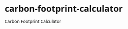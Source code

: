 # carbon-footprint-calculator
Carbon Footprint Calculator<!DOCTYPE html>
<html lang="en">
<head>
    <meta charset="UTF-8">
    <meta name="viewport" content="width=device-width, initial-scale=1.0">
    <title>Carbon Footprint Calculator</title>
    <link rel="stylesheet" href="https://cdnjs.cloudflare.com/ajax/libs/font-awesome/6.4.0/css/all.min.css">
    <style>
        * {
            margin: 0;
            padding: 0;
            box-sizing: border-box;
            font-family: 'Segoe UI', Tahoma, Geneva, Verdana, sans-serif;
        }
        
        body {
            background: linear-gradient(135deg, #1a2a6c, #b21f1f, #fdbb2d);
            color: #333;
            line-height: 1.6;
            min-height: 100vh;
            padding: 20px;
        }
        
        .container {
            max-width: 1000px;
            margin: 0 auto;
        }
        
        header {
            text-align: center;
            padding: 30px 20px;
            color: white;
        }
        
        header h1 {
            font-size: 2.8rem;
            margin-bottom: 10px;
            text-shadow: 2px 2px 4px rgba(0, 0, 0, 0.3);
        }
        
        header p {
            font-size: 1.2rem;
            max-width: 800px;
            margin: 0 auto;
        }
        
        .card {
            background: white;
            border-radius: 15px;
            box-shadow: 0 10px 30px rgba(0, 0, 0, 0.2);
            padding: 25px;
            margin-bottom: 25px;
        }
        
        .card-title {
            color: #2c3e50;
            margin-bottom: 20px;
            padding-bottom: 10px;
            border-bottom: 2px solid #eee;
            display: flex;
            align-items: center;
        }
        
        .card-title i {
            margin-right: 10px;
            color: #3498db;
        }
        
        .input-group {
            margin-bottom: 20px;
        }
        
        .input-group label {
            display: block;
            margin-bottom: 8px;
            font-weight: 600;
            color: #2c3e50;
        }
        
        .input-group input, .input-group select {
            width: 100%;
            padding: 12px 15px;
            border: 1px solid #ddd;
            border-radius: 8px;
            font-size: 16px;
            transition: border-color 0.3s;
        }
        
        .input-group input:focus, .input-group select:focus {
            border-color: #3498db;
            outline: none;
        }
        
        .row {
            display: flex;
            gap: 20px;
            margin-bottom: 20px;
        }
        
        .col {
            flex: 1;
        }
        
        button {
            background: #3498db;
            color: white;
            border: none;
            padding: 15px 25px;
            border-radius: 8px;
            font-size: 18px;
            cursor: pointer;
            transition: background 0.3s;
            display: block;
            width: 100%;
            font-weight: 600;
        }
        
        button:hover {
            background: #2980b9;
        }
        
        .result-container {
            display: none;
            text-align: center;
            padding: 30px;
        }
        
        .carbon-value {
            font-size: 3.5rem;
            font-weight: 700;
            color: #e74c3c;
            margin: 20px 0;
        }
        
        .comparison {
            font-size: 1.2rem;
            margin-bottom: 25px;
            color: #2c3e50;
        }
        
        .suggestions {
            text-align: left;
            background: #f8f9fa;
            padding: 20px;
            border-radius: 10px;
            margin-top: 20px;
        }
        
        .suggestions h3 {
            color: #2c3e50;
            margin-bottom: 15px;
        }
        
        .suggestions ul {
            list-style-type: none;
        }
        
        .suggestions li {
            margin-bottom: 10px;
            padding-left: 25px;
            position: relative;
        }
        
        .suggestions li:before {
            content: "•";
            color: #3498db;
            font-weight: bold;
            position: absolute;
            left: 10px;
        }
        
        .eco-tips {
            display: flex;
            flex-wrap: wrap;
            gap: 20px;
            margin-top: 30px;
        }
        
        .tip {
            flex: 1;
            min-width: 200px;
            background: #2ecc71;
            color: white;
            padding: 20px;
            border-radius: 10px;
            text-align: center;
        }
        
        .tip i {
            font-size: 2.5rem;
            margin-bottom: 15px;
        }
        
        .tip h3 {
            margin-bottom: 10px;
        }
        
        footer {
            text-align: center;
            color: white;
            padding: 20px;
            margin-top: 40px;
            font-size: 0.9rem;
        }
        
        @media (max-width: 768px) {
            .row {
                flex-direction: column;
                gap: 0;
            }
            
            .carbon-value {
                font-size: 2.5rem;
            }
        }
    </style>
</head>
<body>
    <div class="container">
        <header>
            <h1>Carbon Footprint Calculator</h1>
            <p>Calculate your carbon emissions and discover ways to reduce your environmental impact</p>
        </header>
        
        <div class="card">
            <h2 class="card-title"><i class="fas fa-calculator"></i> Calculate Your Footprint</h2>
            
            <div class="row">
                <div class="col">
                    <div class="input-group">
                        <label for="electricity"><i class="fas fa-bolt"></i> Monthly Electricity Usage (kWh)</label>
                        <input type="number" id="electricity" placeholder="e.g., 200">
                    </div>
                    
                    <div class="input-group">
                        <label for="gas"><i class="fas fa-fire"></i> Natural Gas Usage (therms)</label>
                        <input type="number" id="gas" placeholder="e.g., 50">
                    </div>
                    
                    <div class="input-group">
                        <label for="fuel"><i class="fas fa-gas-pump"></i> Heating Oil Usage (liters)</label>
                        <input type="number" id="fuel" placeholder="e.g., 100">
                    </div>
                </div>
                
                <div class="col">
                    <div class="input-group">
                        <label for="car"><i class="fas fa-car"></i> Car Travel (km per week)</label>
                        <input type="number" id="car" placeholder="e.g., 150">
                    </div>
                    
                    <div class="input-group">
                        <label for="flight"><i class="fas fa-plane"></i> Flight Hours (per year)</label>
                        <input type="number" id="flight" placeholder="e.g., 10">
                    </div>
                    
                    <div class="input-group">
                        <label for="diet"><i class="fas fa-utensils"></i> Dietary Preference</label>
                        <select id="diet">
                            <option value="vegan">Vegan</option>
                            <option value="vegetarian">Vegetarian</option>
                            <option value="mediumMeat">Medium Meat Eater</option>
                            <option value="highMeat">High Meat Eater</option>
                        </select>
                    </div>
                </div>
            </div>
            
            <button id="calculate-btn">Calculate My Carbon Footprint</button>
        </div>
        
        <div class="card result-container" id="result-container">
            <h2 class="card-title"><i class="fas fa-leaf"></i> Your Carbon Footprint</h2>
            
            <p>Your estimated annual carbon footprint is:</p>
            <div class="carbon-value" id="carbon-value">0.00 tons</div>
            
            <p class="comparison" id="comparison"></p>
            
            <div class="suggestions">
                <h3><i class="fas fa-lightbulb"></i> Ways to Reduce Your Footprint</h3>
                <ul id="suggestions-list">
                    <li>Switch to renewable energy sources for your home</li>
                    <li>Use public transportation, bike, or walk when possible</li>
                    <li>Reduce meat consumption and choose local produce</li>
                    <li>Improve home insulation to reduce heating needs</li>
                    <li>Minimize air travel and choose direct flights</li>
                </ul>
            </div>
            
            <div class="eco-tips">
                <div class="tip">
                    <i class="fas fa-sun"></i>
                    <h3>Solar Power</h3>
                    <p>Consider installing solar panels to reduce electricity emissions</p>
                </div>
                
                <div class="tip">
                    <i class="fas fa-bus"></i>
                    <h3>Public Transport</h3>
                    <p>Using public transport can cut your travel emissions by 50%</p>
                </div>
                
                <div class="tip">
                    <i class="fas fa-recycle"></i>
                    <h3>Recycling</h3>
                    <p>Recycling can reduce your waste-related emissions significantly</p>
                </div>
            </div>
        </div>
    </div>
    
    <footer>
        <p>Carbon Footprint Calculator | Mini Project | © 2023</p>
    </footer>

    <script>
        document.addEventListener('DOMContentLoaded', function() {
            const calculateBtn = document.getElementById('calculate-btn');
            const resultContainer = document.getElementById('result-container');
            const carbonValue = document.getElementById('carbon-value');
            const comparison = document.getElementById('comparison');
            
            calculateBtn.addEventListener('click', function() {
                // Get input values
                const electricity = parseFloat(document.getElementById('electricity').value) || 0;
                const gas = parseFloat(document.getElementById('gas').value) || 0;
                const fuel = parseFloat(document.getElementById('fuel').value) || 0;
                const car = parseFloat(document.getElementById('car').value) || 0;
                const flight = parseFloat(document.getElementById('flight').value) || 0;
                const diet = document.getElementById('diet').value;
                
                // Calculate emissions (simplified calculation)
                const electricityEmissions = electricity * 0.5 * 12; // Monthly to annual
                const gasEmissions = gas * 5.3 * 12; // Monthly to annual
                const fuelEmissions = fuel * 2.68 * 12; // Monthly to annual
                const carEmissions = car * 0.2 * 52; // Weekly to annual
                const flightEmissions = flight * 90; // Per hour
                
                // Diet emissions (tons per year)
                let dietEmissions;
                switch(diet) {
                    case 'vegan':
                        dietEmissions = 1.5;
                        break;
                    case 'vegetarian':
                        dietEmissions = 1.7;
                        break;
                    case 'mediumMeat':
                        dietEmissions = 2.5;
                        break;
                    case 'highMeat':
                        dietEmissions = 3.3;
                        break;
                    default:
                        dietEmissions = 2.0;
                }
                
                // Total emissions in tons
                const totalEmissions = (electricityEmissions + gasEmissions + fuelEmissions + 
                                       carEmissions + flightEmissions) / 1000 + dietEmissions;
                
                // Display result
                carbonValue.textContent = totalEmissions.toFixed(2) + ' tons CO₂ per year';
                
                // Provide comparison
                if (totalEmissions < 4) {
                    comparison.textContent = 'Your carbon footprint is lower than the global average!';
                } else if (totalEmissions < 8) {
                    comparison.textContent = 'Your carbon footprint is around the global average.';
                } else {
                    comparison.textContent = 'Your carbon footprint is higher than the global average.';
                }
                
                // Show result container
                resultContainer.style.display = 'block';
                
                // Scroll to results
                resultContainer.scrollIntoView({ behavior: 'smooth' });
            });
        });
    </script>
</body>
</html>
